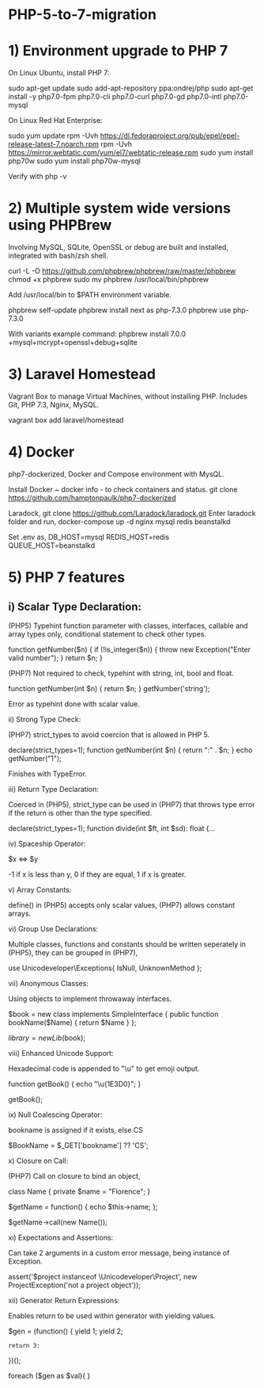 # PHP-5-to-7-migration
# 1) Environment upgrade to PHP 7

On Linux Ubuntu, install PHP 7:

sudo apt-get update
sudo add-apt-repository ppa:ondrej/php
sudo apt-get install -y php7.0-fpm php7.0-cli php7.0-curl php7.0-gd php7.0-intl php7.0-mysql

On Linux Red Hat Enterprise:

sudo yum update
rpm -Uvh https://dl.fedoraproject.org/pub/epel/epel-release-latest-7.noarch.rpm
rpm -Uvh https://mirror.webtatic.com/yum/el7/webtatic-release.rpm
sudo yum install php70w
sudo yum install php70w-mysql

Verify with php -v

# 2) Multiple system wide versions using PHPBrew

Involving MySQL, SQLite, OpenSSL or debug are built and installed, integrated with bash/zsh shell.

curl -L -O https://github.com/phpbrew/phpbrew/raw/master/phpbrew
chmod +x phpbrew
sudo mv phpbrew /usr/local/bin/phpbrew

Add /usr/local/bin to $PATH environment variable.

phpbrew self-update
phpbrew install next as php-7.3.0
phpbrew use php-7.3.0

With variants example command: phpbrew install 7.0.0 +mysql+mcrypt+openssl+debug+sqlite

# 3) Laravel Homestead

Vagrant Box to manage Virtual Machines, without installing PHP. Includes Git, PHP 7.3, Nginx, MySQL.

vagrant box add laravel/homestead

# 4) Docker
php7-dockerized, Docker and Compose environment with MysQL.

Install Docker
~ docker info - to check containers and status.
git clone https://github.com/hamptonpaulk/php7-dockerized

Laradock, git clone https://github.com/Laradock/laradock.git
Enter laradock folder and run, docker-compose up -d nginx mysql redis beanstalkd

Set .env as,
DB_HOST=mysql
REDIS_HOST=redis
QUEUE_HOST=beanstalkd

# 5) PHP 7 features

i) Scalar Type Declaration: 
---------------------------

(PHP5) Typehint function parameter with classes, interfaces, callable and array types only, conditional statement to check other types.

function getNumber($n) {
    if (!is_integer($n)) {
        throw new Exception("Enter valid number");
    } return $n;
}

(PHP7) Not required to check, typehint with string, int, bool and float.

function getNumber(int $n) {
    return $n;
}
getNumber('string');

Error as typehint done with scalar value.

ii) Strong Type Check:

(PHP7) strict_types to avoid coercion that is allowed in PHP 5.

declare(strict_types=1);
function getNumber(int $n) {
    return ":" . $n;
}
echo getNumber("1");

Finishes with TypeError.

iii) Return Type Declaration:

Coerced in (PHP5), strict_type can be used in (PHP7) that throws type error if the return is other than the type specified.

declare(strict_types=1);
function divide(int $ft, int $sd): float {...

iv) Spaceship Operator:

$x <=> $y 

-1 if x is less than y, 0 if they are equal, 1 if x is greater.

v) Array Constants:

define() in (PHP5) accepts only scalar values, (PHP7) allows constant arrays.

vi) Group Use Declarations:

Multiple classes, functions and constants should be written seperately in (PHP5), they can be grouped in (PHP7),

use Unicodeveloper\Exceptions\{
    IsNull, UnknownMethod };

vii) Anonymous Classes:

Using objects to implement throwaway interfaces.

$book = new class implements SimpleInterface {
    public function bookName($Name) {
        return $Name
    }
};

$library = new Lib($book);

viii) Enhanced Unicode Support:

Hexadecimal code is appended to "\u" to get emoji output.

function getBook() {
    echo "\u{1E3D0}";
}

getBook();

ix) Null Coalescing Operator:

bookname is assigned if it exists, else CS

$BookName = $_GET['bookname'] ?? 'CS';

x) Closure on Call:

(PHP7) Call on closure to bind an object,

class Name {
    private $name = "Florence";
}

$getName = function() {
    echo $this->name;
};

$getName->call(new Name());

xi) Expectations and Assertions:

Can take 2 arguments in a custom error message, being instance of Exception.

assert('$project instanceof \Unicodeveloper\Project', new ProjectException('not a project object'));

xii) Generator Return Expressions:

Enables return to be used within generator with yielding values.

$gen = (function() {
    yield 1;
    yield 2;
    
    return 3:
})();

foreach ($gen as $val){
}
